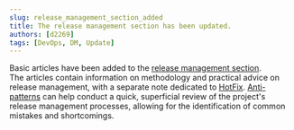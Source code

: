 ```yaml
---
slug: release_management_section_added
title: The release management section has been updated.
authors: [d2269]
tags: [DevOps, DM, Update]
---
```


Basic articles have been added to the [release management section](/docs/category/release).  
The articles contain information on methodology and practical advice on release management, with a separate note dedicated to [HotFix](/docs/Management/02_01_Release/02_01_04_HotFix). [Anti-patterns](/docs/Management/02_01_Release/02_01_06_Anti_patterns) can help conduct a quick, superficial review of the project's release management processes, allowing for the identification of common mistakes and shortcomings.